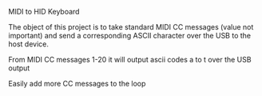 MIDI to HID Keyboard

The object of this project is to take standard MIDI CC messages (value not important) and send a corresponding ASCII character over the USB to the host device.

From MIDI CC messages 1-20 it will output ascii codes a to t over the USB output

Easily add more CC messages to the loop



